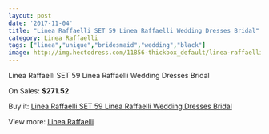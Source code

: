 ```yaml
---
layout: post
date: '2017-11-04'
title: "Linea Raffaelli SET 59 Linea Raffaelli Wedding Dresses Bridal"
category: Linea Raffaelli
tags: ["linea","unique","bridesmaid","wedding","black"]
image: http://img.hectodress.com/11856-thickbox_default/linea-raffaelli-set-59-linea-raffaelli-wedding-dresses-bridal.jpg
---
```

Linea Raffaelli SET 59 Linea Raffaelli Wedding Dresses Bridal

On Sales: **$271.52**
<a href="https://www.hectodress.com/linea-raffaelli/5832-linea-raffaelli-set-59-linea-raffaelli-wedding-dresses-bridal.html"><amp-img layout="responsive" width="600" height="600" src="//img.hectodress.com/11856-thickbox_default/linea-raffaelli-set-59-linea-raffaelli-wedding-dresses-bridal.jpg" alt="Linea Raffaelli SET 59 Linea Raffaelli Wedding Dresses Bridal 0" /></a>
<a href="https://www.hectodress.com/linea-raffaelli/5832-linea-raffaelli-set-59-linea-raffaelli-wedding-dresses-bridal.html"><amp-img layout="responsive" width="600" height="600" src="//img.hectodress.com/11860-thickbox_default/linea-raffaelli-set-59-linea-raffaelli-wedding-dresses-bridal.jpg" alt="Linea Raffaelli SET 59 Linea Raffaelli Wedding Dresses Bridal 1" /></a>
<a href="https://www.hectodress.com/linea-raffaelli/5832-linea-raffaelli-set-59-linea-raffaelli-wedding-dresses-bridal.html"><amp-img layout="responsive" width="600" height="600" src="//img.hectodress.com/11859-thickbox_default/linea-raffaelli-set-59-linea-raffaelli-wedding-dresses-bridal.jpg" alt="Linea Raffaelli SET 59 Linea Raffaelli Wedding Dresses Bridal 2" /></a>
<a href="https://www.hectodress.com/linea-raffaelli/5832-linea-raffaelli-set-59-linea-raffaelli-wedding-dresses-bridal.html"><amp-img layout="responsive" width="600" height="600" src="//img.hectodress.com/11858-thickbox_default/linea-raffaelli-set-59-linea-raffaelli-wedding-dresses-bridal.jpg" alt="Linea Raffaelli SET 59 Linea Raffaelli Wedding Dresses Bridal 3" /></a>
<a href="https://www.hectodress.com/linea-raffaelli/5832-linea-raffaelli-set-59-linea-raffaelli-wedding-dresses-bridal.html"><amp-img layout="responsive" width="600" height="600" src="//img.hectodress.com/11857-thickbox_default/linea-raffaelli-set-59-linea-raffaelli-wedding-dresses-bridal.jpg" alt="Linea Raffaelli SET 59 Linea Raffaelli Wedding Dresses Bridal 4" /></a>

Buy it: [Linea Raffaelli SET 59 Linea Raffaelli Wedding Dresses Bridal](https://www.hectodress.com/linea-raffaelli/5832-linea-raffaelli-set-59-linea-raffaelli-wedding-dresses-bridal.html "Linea Raffaelli SET 59 Linea Raffaelli Wedding Dresses Bridal")

View more: [Linea Raffaelli](https://www.hectodress.com/101-linea-raffaelli "Linea Raffaelli")